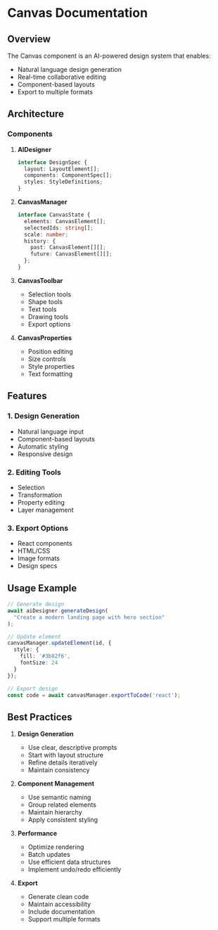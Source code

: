 # Canvas Documentation

## Overview

The Canvas component is an AI-powered design system that enables:
- Natural language design generation
- Real-time collaborative editing
- Component-based layouts
- Export to multiple formats

## Architecture

### Components

1. **AIDesigner**
   ```typescript
   interface DesignSpec {
     layout: LayoutElement[];
     components: ComponentSpec[];
     styles: StyleDefinitions;
   }
   ```

2. **CanvasManager**
   ```typescript
   interface CanvasState {
     elements: CanvasElement[];
     selectedIds: string[];
     scale: number;
     history: {
       past: CanvasElement[][];
       future: CanvasElement[][];
     };
   }
   ```

3. **CanvasToolbar**
   - Selection tools
   - Shape tools
   - Text tools
   - Drawing tools
   - Export options

4. **CanvasProperties**
   - Position editing
   - Size controls
   - Style properties
   - Text formatting

## Features

### 1. Design Generation
- Natural language input
- Component-based layouts
- Automatic styling
- Responsive design

### 2. Editing Tools
- Selection
- Transformation
- Property editing
- Layer management

### 3. Export Options
- React components
- HTML/CSS
- Image formats
- Design specs

## Usage Example

```typescript
// Generate design
await aiDesigner.generateDesign(
  "Create a modern landing page with hero section"
);

// Update element
canvasManager.updateElement(id, {
  style: {
    fill: '#3b82f6',
    fontSize: 24
  }
});

// Export design
const code = await canvasManager.exportToCode('react');
```

## Best Practices

1. **Design Generation**
   - Use clear, descriptive prompts
   - Start with layout structure
   - Refine details iteratively
   - Maintain consistency

2. **Component Management**
   - Use semantic naming
   - Group related elements
   - Maintain hierarchy
   - Apply consistent styling

3. **Performance**
   - Optimize rendering
   - Batch updates
   - Use efficient data structures
   - Implement undo/redo efficiently

4. **Export**
   - Generate clean code
   - Maintain accessibility
   - Include documentation
   - Support multiple formats